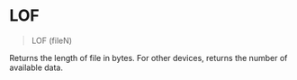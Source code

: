 # LOF

> LOF (fileN)

Returns the length of file in bytes. For other devices, returns the number of available data.

